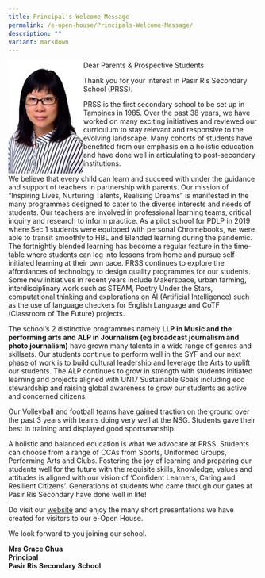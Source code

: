 ```yaml
---
title: Principal's Welcome Message
permalink: /e-open-house/Principals-Welcome-Message/
description: ""
variant: markdown
---
```

<img src="/images/Mrs%20Chua.jpg" style="width:30%;float:left">

Dear Parents &amp; Prospective Students

Thank you for your interest in Pasir Ris Secondary School (PRSS).

PRSS is the first secondary school to be set up in Tampines in 1985. Over the past 38 years, we have worked on many exciting initiatives and reviewed our curriculum to stay relevant and responsive to the evolving landscape. Many cohorts of students have benefited from our emphasis on a holistic education and have done well in articulating to post-secondary institutions.

We believe that every child can learn and succeed with under the guidance and support of teachers in partnership with parents. Our mission of “Inspiring Lives, Nurturing Talents, Realising Dreams” is manifested in the many programmes designed to cater to the diverse interests and needs of students. Our teachers are involved in professional learning teams, critical inquiry and research to inform practice. As a pilot school for PDLP in 2019 where Sec 1 students were equipped with personal Chromebooks, we were able to transit smoothly to HBL and Blended learning during the pandemic. The fortnightly blended learning has become a regular feature in the time-table where students can log into lessons from home and pursue self-initiated learning at their own pace. PRSS continues to explore the affordances of technology to design quality programmes for our students. Some new initiatives in recent years include Makerspace, urban farming, interdisciplinary work such as STEAM, Poetry Under the Stars, computational thinking and explorations on AI (Artificial Intelligence) such as the use of language checkers for English Language and CoTF (Classroom of The Future) projects.

The school’s 2 distinctive programmes namely **LLP in Music and the performing arts and ALP in Journalism (eg broadcast journalism and photo journalism)** have grown many talents in a wide range of genres and skillsets. Our students continue to perform well in the SYF and our next phase of work is to build cultural leadership and leverage the Arts to uplift our students. The ALP continues to grow in strength with students initiated learning and projects aligned with UN17 Sustainable Goals including eco stewardship and raising global awareness to grow our students as active and concerned citizens.

Our Volleyball and football teams have gained traction on the ground over the past 3 years with teams doing very well at the NSG. Students gave their best in training and displayed good sportsmanship.

A holistic and balanced education is what we advocate at PRSS. Students can choose from a range of CCAs from Sports, Uniformed Groups, Performing Arts and Clubs. Fostering the joy of learning and preparing our students well for the future with the requisite skills, knowledge, values and attitudes is aligned with our vision of ‘Confident Learners, Caring and Resilient Citizens’. Generations of students who came through our gates at Pasir Ris Secondary have done well in life!

Do visit our [website](https://www.pasirrissec.moe.edu.sg) and enjoy the many short presentations we have created for visitors to our e-Open House.

We look forward to you joining our school.

**Mrs Grace Chua**<br>
**Principal**<br>
**Pasir Ris Secondary School**